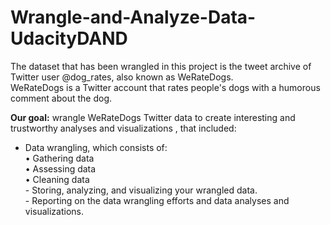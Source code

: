 # Wrangle-and-Analyze-Data-UdacityDAND

The dataset that has been wrangled in this project is the tweet archive of Twitter user @dog_rates, also known as WeRateDogs.<br>
WeRateDogs is a Twitter account that rates people's dogs with a humorous comment about the dog.<br>

**Our goal:** wrangle WeRateDogs Twitter data to create interesting and trustworthy analyses and visualizations , that included:<br>

- Data wrangling, which consists of:
<br>• Gathering data
<br>• Assessing data
<br>• Cleaning data
<br>- Storing, analyzing, and visualizing your wrangled data.
<br>- Reporting on the data wrangling efforts and data analyses and visualizations.
